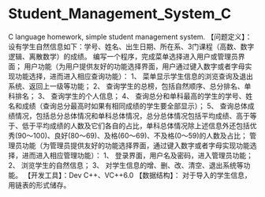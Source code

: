 # Student_Management_System_C
C language homework, simple student management system.
【问题定义】： 
设有学生自然信息如下：学号、姓名、出生日期、所在系、3门课程（高数、数字逻辑、离散数学）的成绩。
编写一个程序，完成菜单选择进入用户或管理员界面；
用户功能（为用户提供友好的功能选择界面，用户通过键入数字或者字母实现功能选择，进而进入相应查询功能）：
1、	菜单显示学生信息的浏览查询及退出系统、返回上一级等功能；
2、	查询学生的总榜，包括自然顺序、总分排名、单科排名；
3、	查询学生的个人信息；
4、	查询总分和单科最高的学生的学号、姓名和成绩（查询总分最高时如果有相同成绩的学生要全部显示）； 
5、	查询总体成绩情况，包括总分总体情况和单科总体情况，总分总体情况包括平均成绩、高于等于、低于平均成绩的人数及它们各自的占比，单科总体情况除上述信息外还包括优秀(90～100)、良好(80～69)、及格(60～69)、不及格(0～59)的人数及占比；
管理员功能（为管理员提供友好的功能选择界面，通过键入数字或者字母实现功能选择，进而进入相应管理功能）：
1、	登录界面，用户名及密码，进入管理员功能；
2、	浏览学生的自然信息；
3、	对学生信息的增、删、改、清空、退出系统等功能。
【开发工具】：Dev C++、VC++6.0
【数据结构】： 
对于导入的学生信息，用链表的形式储存。
